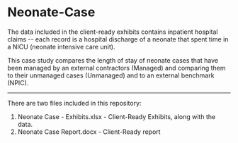 # Neonate-Case

The data included in the client-ready exhibits contains inpatient hospital claims -- each record is a hospital discharge of a neonate that spent time in a NICU (neonate intensive care unit). 


This case study compares the length of stay of neonate cases that have been managed by an external contractors (Managed) and comparing them to their unmanaged cases (Unmanaged) and to an external benchmark (NPIC).

------------------------------------------------

There are two files included in this repository:

1. Neonate Case - Exhibits.xlsx - Client-Ready Exhibits, along with the data.
2. Neonate Case Report.docx - Client-Ready report
